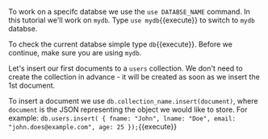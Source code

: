To work on a specifc databse we use the `use DATABSE_NAME` command.
In this tutorial we'll work on `mydb`. Type `use mydb`{{execute}} to switch to `mydb` databse.

To check the current databse simple type `db`{{execute}}. Before we continue, make sure you are using `mydb`. 

Let's insert our first documents to a `users` collection. We don't need to create the collection in advance - it will be created
as soon as we insert the 1st document.

To insert a document we use `db.collection_name.insert(document)`, where `document` is the JSON representing the object we would like to store.
For example:
`db.users.insert( {
			fname: "John",
			lname: "Doe",
			email: "john.does@example.com",
			age: 25
		  });`{{execute}}


